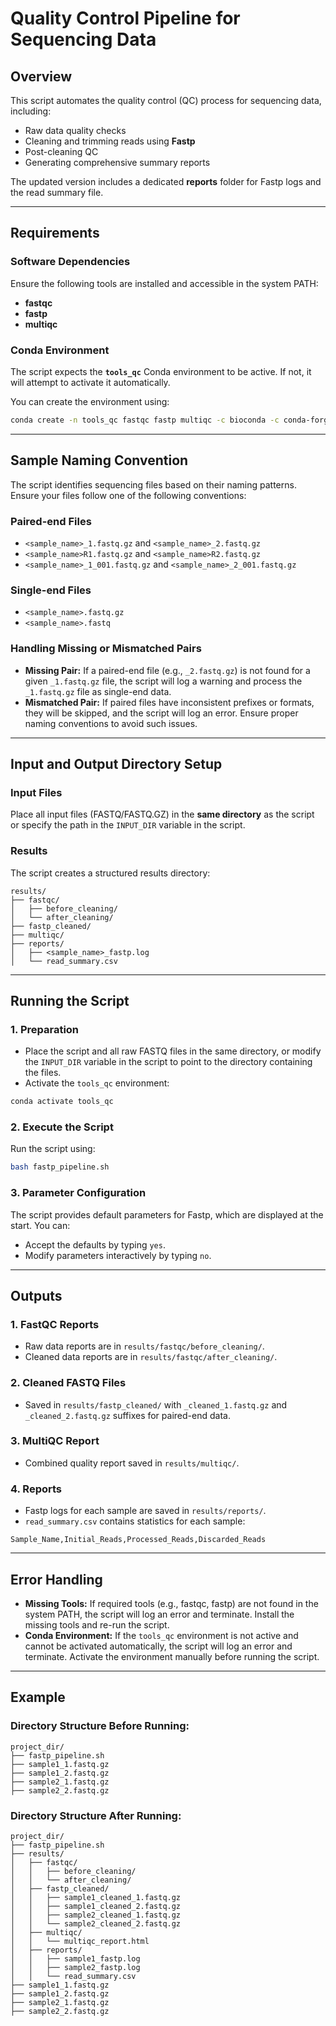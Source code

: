 # Quality Control Pipeline for Sequencing Data

## Overview
This script automates the quality control (QC) process for sequencing data, including:
- Raw data quality checks
- Cleaning and trimming reads using **Fastp**
- Post-cleaning QC
- Generating comprehensive summary reports

The updated version includes a dedicated **reports** folder for Fastp logs and the read summary file.

---

## Requirements

### Software Dependencies
Ensure the following tools are installed and accessible in the system PATH:
- **fastqc**
- **fastp**
- **multiqc**

### Conda Environment
The script expects the **`tools_qc`** Conda environment to be active. If not, it will attempt to activate it automatically.

You can create the environment using:

```bash
conda create -n tools_qc fastqc fastp multiqc -c bioconda -c conda-forge
```

---

## Sample Naming Convention
The script identifies sequencing files based on their naming patterns. Ensure your files follow one of the following conventions:

### Paired-end Files
- `<sample_name>_1.fastq.gz` and `<sample_name>_2.fastq.gz`
- `<sample_name>R1.fastq.gz` and `<sample_name>R2.fastq.gz`
- `<sample_name>_1_001.fastq.gz` and `<sample_name>_2_001.fastq.gz`

### Single-end Files
- `<sample_name>.fastq.gz`
- `<sample_name>.fastq`

### Handling Missing or Mismatched Pairs
- **Missing Pair:** If a paired-end file (e.g., `_2.fastq.gz`) is not found for a given `_1.fastq.gz` file, the script will log a warning and process the `_1.fastq.gz` file as single-end data.
- **Mismatched Pair:** If paired files have inconsistent prefixes or formats, they will be skipped, and the script will log an error. Ensure proper naming conventions to avoid such issues.

---

## Input and Output Directory Setup

### Input Files
Place all input files (FASTQ/FASTQ.GZ) in the **same directory** as the script or specify the path in the `INPUT_DIR` variable in the script.

### Results
The script creates a structured results directory:

```plaintext
results/
├── fastqc/
│   ├── before_cleaning/
│   └── after_cleaning/
├── fastp_cleaned/
├── multiqc/
├── reports/
│   ├── <sample_name>_fastp.log
│   └── read_summary.csv
```

---

## Running the Script

### 1. Preparation
- Place the script and all raw FASTQ files in the same directory, or modify the `INPUT_DIR` variable in the script to point to the directory containing the files.
- Activate the `tools_qc` environment:

```bash
conda activate tools_qc
```

### 2. Execute the Script
Run the script using:

```bash
bash fastp_pipeline.sh
```

### 3. Parameter Configuration
The script provides default parameters for Fastp, which are displayed at the start. You can:
- Accept the defaults by typing `yes`.
- Modify parameters interactively by typing `no`.

---

## Outputs

### 1. **FastQC Reports**
- Raw data reports are in `results/fastqc/before_cleaning/`.
- Cleaned data reports are in `results/fastqc/after_cleaning/`.

### 2. **Cleaned FASTQ Files**
- Saved in `results/fastp_cleaned/` with `_cleaned_1.fastq.gz` and `_cleaned_2.fastq.gz` suffixes for paired-end data.

### 3. **MultiQC Report**
- Combined quality report saved in `results/multiqc/`.

### 4. **Reports**
- Fastp logs for each sample are saved in `results/reports/`.
- `read_summary.csv` contains statistics for each sample:

```csv
Sample_Name,Initial_Reads,Processed_Reads,Discarded_Reads
```

---

## Error Handling
- **Missing Tools:** If required tools (e.g., fastqc, fastp) are not found in the system PATH, the script will log an error and terminate. Install the missing tools and re-run the script.
- **Conda Environment:** If the `tools_qc` environment is not active and cannot be activated automatically, the script will log an error and terminate. Activate the environment manually before running the script.

---

## Example

### Directory Structure Before Running:

```plaintext
project_dir/
├── fastp_pipeline.sh
├── sample1_1.fastq.gz
├── sample1_2.fastq.gz
├── sample2_1.fastq.gz
├── sample2_2.fastq.gz
```

### Directory Structure After Running:

```plaintext
project_dir/
├── fastp_pipeline.sh
├── results/
│   ├── fastqc/
│   │   ├── before_cleaning/
│   │   └── after_cleaning/
│   ├── fastp_cleaned/
│   │   ├── sample1_cleaned_1.fastq.gz
│   │   ├── sample1_cleaned_2.fastq.gz
│   │   ├── sample2_cleaned_1.fastq.gz
│   │   └── sample2_cleaned_2.fastq.gz
│   ├── multiqc/
│   │   └── multiqc_report.html
│   ├── reports/
│   │   ├── sample1_fastp.log
│   │   ├── sample2_fastp.log
│   │   └── read_summary.csv
├── sample1_1.fastq.gz
├── sample1_2.fastq.gz
├── sample2_1.fastq.gz
├── sample2_2.fastq.gz
